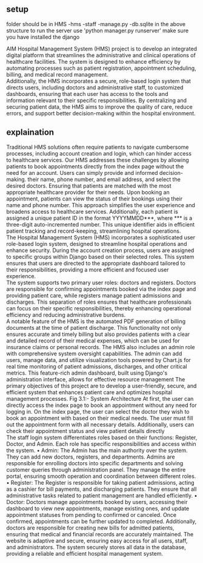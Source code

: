 ## setup
folder should be in 
HMS
  -hms
  -staff
  -manage.py
  -db.sqlite
 in the above structure to run the server use 
 'python manager.py runserver' 
make sure you have installed the django

AIM 
Hospital Management System (HMS) project is to develop an integrated digital platform 
that streamlines the administrative and clinical operations of healthcare facilities. The system 
is designed to enhance efficiency by automating processes such as patient registration, 
appointment scheduling, billing, and medical record management.  
Additionally, the HMS incorporates a secure, role-based login system that directs users, 
including doctors and administrative staff, to customized dashboards, ensuring that each user 
has access to the tools and information relevant to their specific responsibilities. By centralizing 
and securing patient data, the HMS aims to improve the quality of care, reduce errors, and 
support better decision-making within the hospital environment. 

## explaination
Traditional HMS solutions often require patients to navigate cumbersome processes, 
including account creation and login, which can hinder access to healthcare services. Our HMS 
addresses these challenges by allowing patients to book appointments directly from the index 
page without the need for an account. Users can simply provide and informed decision-making. 
their name, phone number, and email address, and select the desired doctors. Ensuring that 
patients are matched with the most appropriate healthcare provider for their needs. Upon 
booking an appointment, patients can view the status of their bookings using their name and 
phone number. This approach simplifies the user experience and broadens access to healthcare 
services. Additionally, each patient is assigned a unique patient ID in the format 
YYYYMMDD***, where *** is a three-digit auto-incremented number. This unique identifier 
aids in efficient patient tracking and record-keeping, streamlining hospital operations.  
The Hospital Management System (HMS) incorporates a sophisticated user role-based login 
system, designed to streamline hospital operations and enhance security. During the account 
creation process, users are assigned to specific groups within Django based on their selected 
roles. This system ensures that users are directed to the appropriate dashboard tailored to their 
responsibilities, providing a more efficient and focused user experience.  
The system supports two primary user roles: doctors and registers. Doctors are responsible for 
confirming appointments booked via the index page and providing patient care, while registers 
manage patient admissions and discharges. This separation of roles ensures that healthcare 
professionals can focus on their specific responsibilities, thereby enhancing operational 
efficiency and reducing administrative burdens.  
A notable feature of the HMS is the automated PDF generation of billing documents at the time 
of patient discharge. This functionality not only ensures accurate and timely billing but also 
provides patients with a clear and detailed record of their medical expenses, which can be used 
for insurance claims or personal records. 
The HMS also includes an admin role with comprehensive system oversight capabilities. The 
admin can add users, manage data, and utilize visualization tools powered by Chart.js for real
time monitoring of patient admissions, discharges, and other critical metrics. This feature-rich 
admin dashboard, built using Django's administration interface, allows for effective resource 
management The primary objectives of this project are to develop a user-friendly, secure, and 
efficient system that enhances patient care and optimizes hospital management processes. 
Fig 3.1:- System Architecture 
At first, the user can directly access the index page to book an appointment without any need 
for logging in. On the index page, the user can select the doctor they wish to book an 
appointment with based on their medical needs. The user must fill out the appointment form 
with all necessary details. Additionally, users can check their appointment status and view 
patient details directly  
The staff login system differentiates roles based on their functions: Register, Doctor, and 
Admin. Each role has specific responsibilities and access within the system. 
• Admin: The Admin has the main authority over the system. They can add new doctors, 
registers, and departments. Admins are responsible for enrolling doctors into specific 
departments and solving customer queries through administration panel. They manage the 
entire portal, ensuring smooth operation and coordination between different roles. 
• Register: The Register is responsible for taking patient admissions, acting as a cashier for 
bill payments, and discharging patients. They ensure that all administrative tasks related to 
patient management are handled efficiently. 
• Doctor: Doctors manage appointments booked by users, accessing their dashboard to view 
new appointments, manage existing ones, and update appointment statuses from pending 
to confirmed or canceled. Once confirmed, appointments can be further updated to 
completed. Additionally, doctors are responsible for creating new bills for admitted 
patients, ensuring that medical and financial records are accurately maintained. 
The website is adaptive and secure, ensuring easy access for all users, staff, and administrators. 
The system securely stores all data in the database, providing a reliable and efficient hospital 
management system. 
